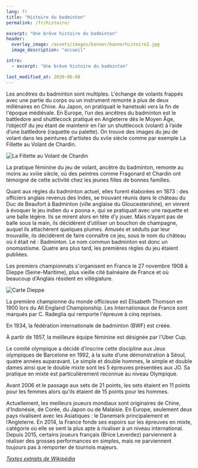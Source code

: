 ```yaml
---
lang: fr
title: "Histoire du badminton"
permalink: /fr/histoire/

excerpt: "Une brêve histoire du badminton"
header:
  overlay_image: /assets/images/banner/bannerhistoire2.jpg
  image_description: "accueil"

intro:
  - excerpt: "Une brêve histoire du badminton"

last_modified_at: 2020-06-08
---
```



Les ancêtres du badminton sont multiples. L'échange de volants frappés avec une partie du corps ou un instrument remonte à plus de deux millénaires en Chine. Au Japon, on pratiquait le hanetsuki vers la fin de l'époque médiévale. En Europe, l’un des ancêtres du badminton est le battledore and shuttlecock pratiqué en Angleterre dès le Moyen Âge, l’objectif du jeu étant de maintenir en l’air un shuttlecock (volant) à l’aide d’une battledore (raquette ou palette). On trouve des images du jeu de volant dans les peintures d'artistes du xviie siècle comme par exemple La Fillette au Volant de Chardin.  

![La Fillette au Volant de Chardin](/badminton/assets/images/pages/fillette.jpg)







La pratique féminine du jeu de volant, ancêtre du badminton, remonte au moins au xviiie siècle, où des peintres comme Fragonard et Chardin ont témoigné de cette activité chez les jeunes filles de bonnes familles.  


Quant aux règles du badminton actuel, elles furent élaborées en 1873 : des officiers anglais revenus des Indes, se trouvant réunis dans le château du Duc de Beaufort à Badminton (ville anglaise du Gloucestershire), en vinrent à évoquer le jeu indien du « poona », qui se pratiquait avec une raquette et une balle légère. Ils se mirent alors en tête d’y jouer. Mais n’ayant pas de balle sous la main, ils décidèrent d’utiliser un bouchon de champagne, auquel ils attachèrent quelques plumes. Amusés et séduits par leur trouvaille, ils décidèrent de faire connaître ce jeu, sous le nom du château où il était né : Badminton. Le nom commun badminton est donc un onomastisme. Quatre ans plus tard, les premières règles du jeu étaient publiées.  


Les premiers championnats s'organisent en France le 27 novembre 1908 à Dieppe (Seine-Maritime), plus vieille cité balnéaire de France et où beaucoup d'Anglais résident en villégiature.  

![Carte Dieppe](/badminton/assets/images/pages/dieppe.png)  



La première championne du monde officieuse est Elisabeth Thomson en 1900 lors du All England Championship. Les Internationaux de France sont marqués par C. Radeglia qui remporte l'épreuve à cinq reprises.  


En 1934, la fédération internationale de badminton (BWF) est créée.  


À partir de 1957, la meilleure équipe féminine est désignée par l'Uber Cup.  


Le comité olympique a décidé d’inscrire cette discipline aux Jeux olympiques de Barcelone en 1992, à la suite d’une démonstration à Séoul, quatre années auparavant. Le simple et double hommes, le simple et double dames ainsi que le double mixte sont les 5 épreuves présentées aux JO. Sa pratique en mixte est particulièrement reconnue au niveau Olympique.  


Avant 2006 et le passage aux sets de 21 points, les sets étaient en 11 points pour les femmes alors qu'ils étaient de 15 points pour les hommes.  


Actuellement, les meilleurs joueurs mondiaux sont originaires de Chine, d’Indonésie, de Corée, du Japon ou de Malaisie. En Europe, seulement deux pays rivalisent avec les Asiatiques : le Danemark principalement et l’Angleterre. En 2014, la France fonde ses espoirs sur les épreuves en mixte, catégorie où elle se sent la plus apte à rivaliser à un niveau international. Depuis 2015, certains joueurs français (Brice Leverdez) parviennent à réaliser des grosses performances en simples, mais ne parviennent toujours pas à remporter de tournois majeurs.  

[*Textes extraits de Wikipédia*](https://fr.wikipedia.org/wiki/Badminton)
